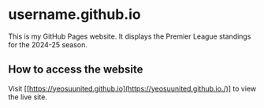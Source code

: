 # username.github.io
This is my GitHub Pages website. It displays the Premier League standings for the 2024-25 season.

## How to access the website
Visit [[https://yeosuunited.github.io](https://yeosuunited.github.io./)] to view the live site.
